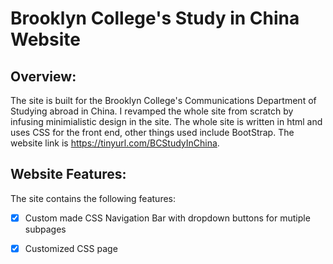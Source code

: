 # Brooklyn College's Study in China Website

## Overview: 

The site is built for the Brooklyn College's Communications Department of Studying abroad in China. I revamped the whole site from scratch by infusing minimialistic design in the site. 
The whole site is written in html and uses CSS for the front end, other things used include BootStrap. The website link is https://tinyurl.com/BCStudyInChina. 

## Website Features:

The site contains the following features: 
- [x] Custom made CSS Navigation Bar with dropdown buttons for mutiple subpages 
- [x] Customized CSS page 


